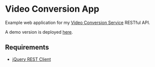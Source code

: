 Video Conversion App
====================

Example web application for my [Video Conversion Service](http://github.com/felipead/video-conversion-service) RESTful API.

A demo version is deployed [here](https://video-conversion-app.herokuapp.com).

Requirements
------------

 - [jQuery REST Client](https://github.com/jpillora/jquery.rest)
